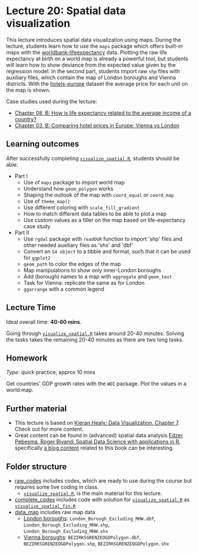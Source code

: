 # Lecture 20: Spatial data visualization

This lecture introduces spatial data visualization using maps. During the lecture, students learn how to use the `maps` package which offers built-in maps with the [worldbank-lifeexpectancy](https://gabors-data-analysis.com/datasets/#worldbank-lifeexpectancy) data. Plotting the raw life expectancy at birth on a world map is already a powerful tool, but students will learn how to show deviance from the expected value given by the regression model. In the second part, students import raw `shp` files with auxiliary files, which contain the map of London boroughs and Vienna districts. With the [hotels-europe](https://gabors-data-analysis.com/datasets/#hotels-europe) dataset the average price for each unit on the map is shown.

Case studies used during the lecture:
  - [Chapter 08, B: How is life expectancy related to the average income of a country?](https://gabors-data-analysis.com/casestudies/#ch08b-how-is-life-expectancy-related-to-the-average-income-of-a-country)
  - [Chapter 03, B: Comparing hotel prices in Europe: Vienna vs London](https://gabors-data-analysis.com/casestudies/#ch03b-comparing-hotel-prices-in-europe-vienna-vs-london)

## Learning outcomes
After successfully completing [`visualize_spatial.R`](https://github.com/gabors-data-analysis/da-coding-rstats/blob/main/lecture20-basic-spatial-vizz/raw_codes/visualize_spatial.R), students should be able:

  - Part I
    - Use of `maps` package to import world map
    - Understand how `geom_polygon` works
    - Shaping the outlook of the map with `coord_equal` or `coord_map`
    - Use of `theme_map()`
    - Use different coloring with `scale_fill_gradient`
    - How to match different data tables to be able to plot a map
    - Use custom values as a filler on the map based on life-expectancy case study
  - Part II
    - Use `rgdal` package with `readOGR` function to import 'shp' files and other needed auxiliary files as 'shx' and 'dbf'
    - Convert an `S4 object` to a tibble and format, such that it can be used for `ggplot2`
    - `geom_path` to color the edges of the map
    - Map manipulations to show only inner-London boroughs
    - Add (borough) names to a map with `aggregate` and `geom_text`
    - Task for Vienna: replicate the same as for London
    - `ggarrange` with a common legend

## Lecture Time

Ideal overall time: **40-60 mins**.

Going through [`visualize_spatial.R`](https://github.com/gabors-data-analysis/da-coding-rstats/blob/main/lecture20-basic-spatial-vizz/raw_codes/visualize_spatial.R) takes around 20-40 minutes. Solving the tasks takes the remaining 20-40 minutes as there are two long tasks.


## Homework

*Type*: quick practice, approx 10 mins

Get countries' GDP growth rates with the `WDI` package. Plot the values in a world map.


## Further material

  - This lecture is based on [Kieran Healy: Data Visualization, Chapter 7](https://socviz.co/maps.html#maps). Check out for more content.
  - Great content can be found in (advanced) spatial data analysis [Edzer Pebesma, Roger Bivand: Spatial Data Science with applications in R](https://keen-swartz-3146c4.netlify.app/), specifically [a blog content](https://r-spatial.org/r/2018/10/25/ggplot2-sf.html) related to this book can be interesting.

## Folder structure
  
  - [raw_codes](https://github.com/gabors-data-analysis/da-coding-rstats/blob/main/lecture20-basic-spatial-vizz/raw_codes) includes codes, which are ready to use during the course but requires some live coding in class.
    - [`visualize_spatial.R`](https://github.com/gabors-data-analysis/da-coding-rstats/blob/main/lecture20-basic-spatial-vizz/raw_codes/visualize_spatial.R), is the main material for this lecture.
  - [complete_codes](https://github.com/gabors-data-analysis/da-coding-rstats/blob/main/lecture20-basic-spatial-vizz/complete_codes) includes code with solution for [`visualize_spatial.R`](https://github.com/gabors-data-analysis/da-coding-rstats/blob/main/lecture20-basic-spatial-vizz/raw_codes/visualize_spatial.R) as [`visualize_spatial_fin.R`](https://github.com/gabors-data-analysis/da-coding-rstats/blob/main/lecture20-basic-spatial-vizz/complete_codes/visualize_spatial_fin.R)
  - [data_map](https://github.com/gabors-data-analysis/da-coding-rstats/tree/main/lecture20-basic-spatial-vizz/data_map) includes raw map data
    - [London boroughs](https://data.london.gov.uk/dataset/statistical-gis-boundary-files-london): `London_Borough_Excluding_MHW.dbf`, `London_Borough_Excluding_MHW.shp`, `London_Borough_Excluding_MHW.shx`
    - [Vienna boroughs](https://www.data.gv.at/katalog/dataset/stadt-wien_bezirksgrenzenwien): `BEZIRKSGRENZEOGDPolygon.dbf`, `BEZIRKSGRENZEOGDPolygon.shp`, `BEZIRKSGRENZEOGDPolygon.shx`
